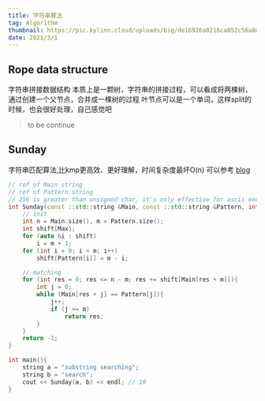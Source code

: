 ```yaml
---
title: 字符串算法
tag: Algorithm
thumbnail: https://pic.kylinn.cloud/uploads/big/de16926a0216ca852c56a8dc5d91284b.jpg
date: 2021/3/1
---
```


## Rope data structure
字符串拼接数据结构
本质上是一颗树，字符串的拼接过程，可以看成将两棵树，通过创建一个父节点，合并成一棵树的过程
叶节点可以是一个单词，这样split的时候，也会很好处理，自己感觉吧
> to be continue

## Sunday
字符串匹配算法,比kmp更高效、更好理解，时间复杂度最坏O(n)
可以参考 <a href="https://blog.csdn.net/q547550831/article/details/51860017">blog</a>

```cpp
// ref of Main string
// ref of Pattern string
// 256 is greater than unsigned char, it's only effective for ascii encoding
int Sunday(const ::std::string &Main, const ::std::string &Pattern, int Max = 256){
    // init
    int n = Main.size(), m = Pattern.size();
    int shift[Max];
    for (auto &i : shift) 
        i = m + 1;
    for (int i = 0; i < m; i++) 
        shift[Pattern[i]] = m - i;

    // matching
    for (int res = 0; res <= n - m; res += shift[Main[res + m]]){
        int j = 0;
        while (Main[res + j] == Pattern[j]){
            j++;
            if (j >= m)
                return res;
        }
    }
    return -1;
}

int main(){
    string a = "substring searching";
    string b = "search";
    cout << Sunday(a, b) << endl; // 10
}
```

